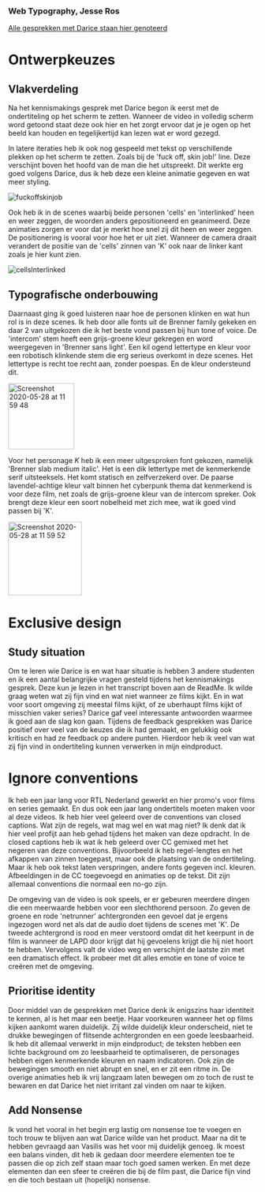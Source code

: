 ### Web Typography, Jesse Ros
[Alle gesprekken met Darice staan hier genoteerd](https://docs.google.com/document/d/1-F7joxiKgjRJFMIHJM7xXkuiHlDqgFeEEK6WWKMJgpA/edit?usp=sharing)

# Ontwerpkeuzes
## Vlakverdeling

Na het kennismakings gesprek met Darice begon ik eerst met de ondertiteling op het scherm te zetten. Wanneer de video in volledig scherm word getoond staat deze ook hier en het zorgt ervoor dat je je ogen op het beeld kan houden en tegelijkertijd kan lezen wat er word gezegd. 

In latere iteraties heb ik ook nog gespeeld met tekst op verschillende plekken op het scherm te zetten. Zoals bij de 'fuck off, skin job!' line. Deze verschijnt boven het hoofd van de man die het uitspreekt. Dit werkte erg goed volgens Darice, dus ik heb deze een kleine animatie gegeven en wat meer styling.  

![fuckoffskinjob](https://user-images.githubusercontent.com/37974966/82904526-e40ead80-9f62-11ea-8097-a9f8477c77fc.gif)

Ook heb ik in de scenes waarbij beide personen 'cells' en 'interlinked' heen en weer zeggen, de woorden anders gepositioneerd en geanimeerd. Deze animaties zorgen er voor dat je merkt hoe snel zij dit heen en weer zeggen. De positionering is vooral voor hoe het er uit ziet. Wanneer de camera draait verandert de positie van de 'cells' zinnen van 'K' ook naar de linker kant zoals je hier kunt zien.

![cellsInterlinked](https://user-images.githubusercontent.com/37974966/82906582-c858d680-9f65-11ea-9923-5ce4fcedce1a.gif)

## Typografische onderbouwing
Daarnaast ging ik goed luisteren naar hoe de personen klinken en wat hun rol is in deze scenes. Ik heb door alle fonts uit de Brenner family gekeken en daar 2 van uitgekozen die ik het beste vond passen bij hun tone of voice. De 'intercom' stem heeft een grijs-groene kleur gekregen en word weergegeven in 'Brenner sans light'. Een kil ogend lettertype en kleur voor een robotisch klinkende stem die erg serieus overkomt in deze scenes. Het lettertype is recht toe recht aan, zonder poespas. En de kleur ondersteund dit.

<img width="134" alt="Screenshot 2020-05-28 at 11 59 48" src="https://user-images.githubusercontent.com/37974966/83127779-dc721480-a0da-11ea-9d92-81986bc184a6.png">

Voor het personage *K* heb ik een meer uitgesproken font gekozen, namelijk 'Brenner slab medium italic'. Het is een dik lettertype met de kenmerkende serif uitsteeksels. Het komt statisch en zelfverzekerd over. De paarse lavendel-achtige kleur valt binnen het cyberpunk thema dat kenmerkend is voor deze film, net zoals de grijs-groene kleur van de intercom spreker. Ook brengt deze kleur een soort nobelheid met zich mee, wat ik goed vind passen bij 'K'. 

<img width="149" alt="Screenshot 2020-05-28 at 11 59 52" src="https://user-images.githubusercontent.com/37974966/83127739-cfedbc00-a0da-11ea-9ff3-e54d70ca0d58.png">


# Exclusive design
## Study situation
Om te leren wie Darice is en wat haar situatie is hebben 3 andere studenten en ik een aantal belangrijke vragen gesteld tijdens het kennismakings gesprek. Deze kun je lezen in het transcript boven aan de ReadMe. Ik wilde graag weten wat zij fijn vind en wat niet wanneer ze films kijkt. En in wat voor soort omgeving zij meestal films kijkt, of ze uberhaupt films kijkt of misschien vaker series? Darice gaf veel interessante antwoorden waarmee ik goed aan de slag kon gaan. Tijdens de feedback gesprekken was Darice positief over veel van de keuzes die ik had gemaakt, en gelukkig ook kritisch en had ze feedback op andere punten. Hierdoor heb ik veel van wat zij fijn vind in ondertiteling kunnen verwerken in mijn eindproduct.

# Ignore conventions
Ik heb een jaar lang voor RTL Nederland gewerkt en hier promo's voor films en series gemaakt. En dus ook een jaar lang ondertitels moeten maken voor al deze videos. Ik heb hier veel geleerd over de conventions van closed captions. Wat zijn de regels, wat mag wel en wat mag niet? Ik denk dat ik hier veel profijt aan heb gehad tijdens het maken van deze opdracht. In de closed captions heb ik wat ik heb geleerd over CC gemixed met het negeren van deze conventions. Bijvoorbeeld ik heb regel-lengtes en het afkappen van zinnen toegepast, maar ook de plaatsing van de ondertiteling. Maar ik heb ook tekst laten verspringen, andere fonts gegeven incl. kleuren. Afbeeldingen in de CC toegevoegd en animaties op de tekst. Dit zijn allemaal conventions die normaal een no-go zijn.

De omgeving van de video is ook speels, er er gebeuren meerdere dingen die een meerwaarde hebben voor een slechthorend persoon. Zo geven de groene en rode 'netrunner' achtergronden een gevoel dat je ergens ingezogen word net als dat de audio doet tijdens de scenes met 'K'. De tweede achtergrond is rood en meer verstoord omdat dit het keerpunt in de film is wanneer de LAPD door krijgt dat hij gevoelens krijgt die hij niet hoort te hebben. Vervolgens valt de video weg en verschijnt de laatste zin met een dramatisch effect. Ik probeer met dit alles emotie en tone of voice te creëren met de omgeving.

## Prioritise identity
Door middel van de gesprekken met Darice denk ik enigszins haar identiteit te kennen, al is het maar een beetje. Haar voorkeuren wanneer het op films kijken aankomt waren duidelijk. Zij wilde duidelijk kleur onderscheid, niet te drukke bewegingen of flitsende achtergronden en een goede leesbaarheid. Ik heb dit allemaal verwerkt in mijn eindproduct; de teksten hebben een lichte background om zo leesbaarheid te optimaliseren, de personages hebben eigen kenmerkende kleuren en naam indicatoren. Ook zijn de bewegingen smooth en niet abrupt en snel, en er zit een ritme in. De overige animaties heb ik vrij langzaam laten bewegen om zo toch de rust te bewaren en dat Darice het niet irritant zal vinden om naar te kijken.

## Add Nonsense
Ik vond het vooral in het begin erg lastig om nonsense toe te voegen en toch trouw te blijven aan wat Darice wilde van het product. Maar na dit te hebben gevraagd aan Vasilis was het voor mij duidelijk genoeg. Ik moest een balans vinden, dit heb ik gedaan door meerdere elementen toe te passen die op zich zelf staan maar toch goed samen werken. En met deze elementen dan een sfeer te creëren die bij de film past, die Darice fijn vind en die toch bestaan uit (hopelijk) nonsense.
